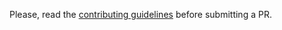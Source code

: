 Please, read the [contributing guidelines][contributing] before submitting a PR.

[contributing]: https://github.com/rust-gamedev/rust-gamedev.github.io/blob/source/CONTRIBUTING.md
